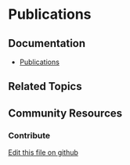 # Publications

## Documentation

* [Publications](https://learn.liferay.com/dxp/7.x/en/site-building/publishing-tools/publications.html)

## Related Topics

## Community Resources

### Contribute

[Edit this file on github](https://github.com/olafk/controlpanel-documentation-docs/blob/master/md/73en/com_liferay_change_tracking_web_portlet_ChangeListsPortlet.md)
